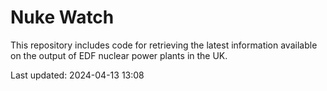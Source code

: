 # Nuke Watch

This repository includes code for retrieving the latest information available on the output of EDF nuclear power plants in the UK.

Last updated: 2024-04-13 13:08
